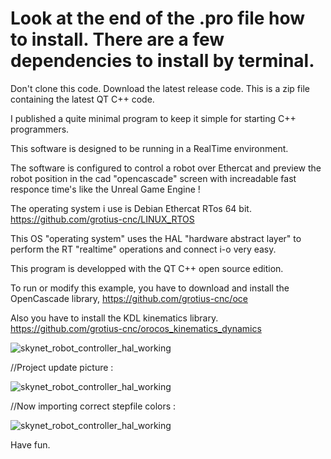 # Look at the end of the .pro file how to install. There are a few dependencies to install by terminal.

Don't clone this code. Download the latest release code. This is a zip file containing the latest QT C++ code.

I published a quite minimal program to keep it simple for starting C++ programmers.

This software is designed to be running in a RealTime environment.

The software is configured to control a robot over Ethercat and preview the robot position in the cad "opencascade" screen
with increadable fast responce time's like the Unreal Game Engine !

The operating system i use is Debian Ethercat RTos 64 bit. 
https://github.com/grotius-cnc/LINUX_RTOS

This OS "operating system" uses the HAL "hardware abstract layer" to perform the RT "realtime" operations and connect i-o very easy.

This program is developped with the QT C++ open source edition.

To run or modify this example, you have to download and install the OpenCascade library, 
https://github.com/grotius-cnc/oce

Also you have to install the KDL kinematics library. 
https://github.com/grotius-cnc/orocos_kinematics_dynamics


![skynet_robot_controller_hal_working](https://user-images.githubusercontent.com/44880102/97806781-59299180-1c2b-11eb-8744-dd5f13f865a4.png)

//Project update picture :

![skynet_robot_controller_hal_working](https://user-images.githubusercontent.com/44880102/98267891-e2a5d000-1f59-11eb-9ab1-f62b04f265d0.png)

//Now importing correct stepfile colors :

![skynet_robot_controller_hal_working](https://user-images.githubusercontent.com/44880102/98439021-a0e16a80-20bc-11eb-8f2c-a2b9bb4cb91d.png)



Have fun.

